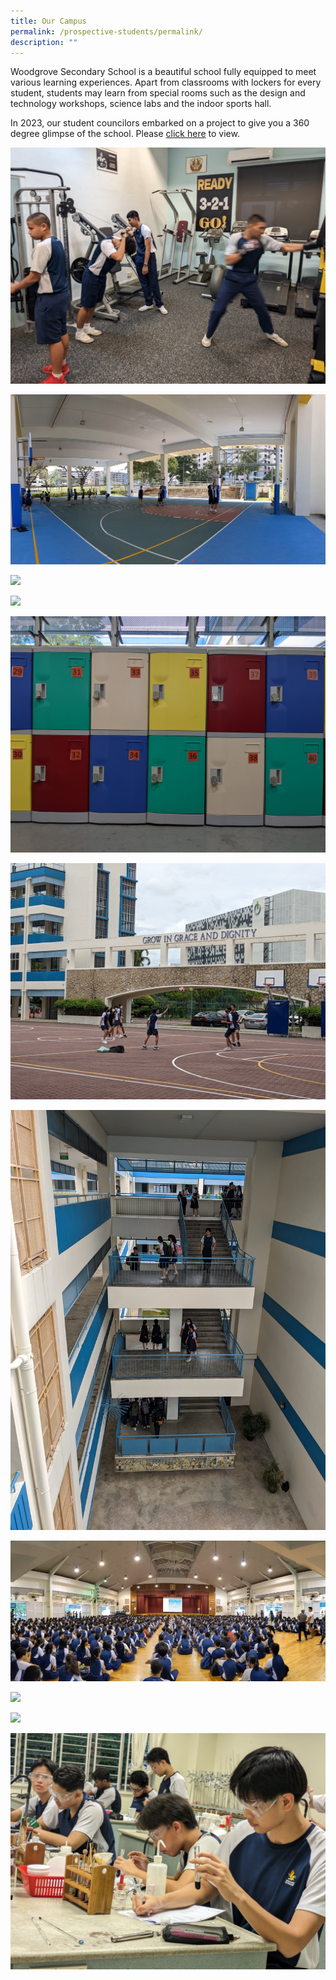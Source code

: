 ```yaml
---
title: Our Campus
permalink: /prospective-students/permalink/
description: ""
---
```

Woodgrove Secondary School is a beautiful school fully equipped to meet various learning experiences. Apart from classrooms with lockers for every student, students may learn from special rooms such as the design and technology workshops, science labs and the indoor sports hall. 

In 2023, our student councilors embarked on a project to give you a 360 degree glimpse of the school. Please  [click here](https://app.lapentor.com/sphere/draft-1-1690001139?scene=64bb57c048eb7a3a960a2fc2) to view.

![](/images/Our%20Campus/pxl_20220920_230549821.jpg)

![](/images/Our%20Campus/pxl_20220921_061304065.jpg)

![](/images/Our%20Campus/pxl_20220921_060837786.jpg)

![](/images/Our%20Campus/pxl_20220921_060606569.jpg)

![](/images/Our%20Campus/pxl_20220922_043957102.jpg)

![](/images/Our%20Campus/pxl_20220922_063231158.jpg)

![](/images/Our%20Campus/pxl_20220922_075047268.jpg)

![](/images/Our%20Campus/pxl_20220925_233644193.jpg)

![](/images/Our%20Campus/pxl_20220920_033536591.jpg)

![](/images/Our%20Campus/pxl_20220920_035219643.jpg)

![](/images/Our%20Campus/pxl_20230816_065101437.jpg)